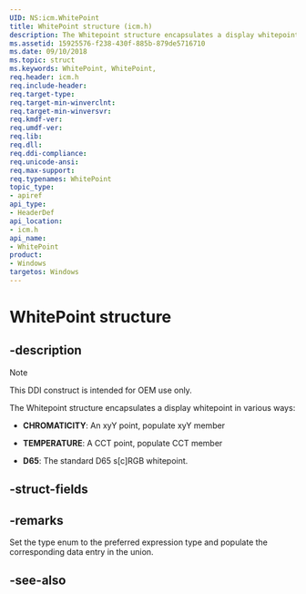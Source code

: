 ```yaml
---
UID: NS:icm.WhitePoint
title: WhitePoint structure (icm.h)
description: The Whitepoint structure encapsulates a display whitepoint.
ms.assetid: 15925576-f238-430f-885b-879de5716710
ms.date: 09/10/2018
ms.topic: struct
ms.keywords: WhitePoint, WhitePoint, 
req.header: icm.h
req.include-header:
req.target-type:
req.target-min-winverclnt:
req.target-min-winversvr:
req.kmdf-ver:
req.umdf-ver:
req.lib:
req.dll:
req.ddi-compliance:
req.unicode-ansi:
req.max-support:
req.typenames: WhitePoint
topic_type: 
- apiref
api_type: 
- HeaderDef
api_location: 
- icm.h
api_name: 
- WhitePoint
product:
- Windows
targetos: Windows
---
```


# WhitePoint structure

## -description

> [!NOTE]
> This DDI construct is intended for OEM use only.

The Whitepoint structure encapsulates a display whitepoint in various ways:

- **CHROMATICITY**: An xyY point, populate xyY member

- **TEMPERATURE**: A CCT point, populate CCT member

- **D65**: The standard D65 s[c]RGB whitepoint.

## -struct-fields

## -remarks

Set the type enum to the preferred expression type and populate the corresponding data entry in the union. 

## -see-also
